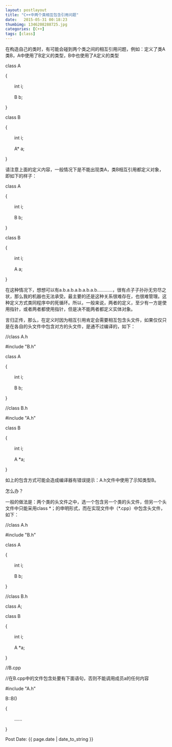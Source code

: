 ```yaml
---
layout: postlayout
title: "C++中两个类相互包含引用问题"
date:   2015-05-31 00:18:23 
thumbimg: 1346208288725.jpg
categories: [C++]
tags: [class]
---
```


<div id="cnblogs_post_body"><p>在构造自己的类时，有可能会碰到两个类之间的相互引用问题，例如：定义了类A类B，A中使用了B定义的类型，B中也使用了A定义的类型</p>
<p>class A</p>
<p>{</p>
<p>　　int i;</p>
<p>　　B b;</p>
<p>}</p>
<p>class B</p>
<p>{</p>
<p>　　int i;</p>
<p>　　A* a;</p>
<p>}</p>
<p>请注意上面的定义内容，一般情况下是不能出现类A，类B相互引用都定义对象，即如下的样子：</p>
<p>class A</p>
<p>{</p>
<p>　　int i;</p>
<p>　　B b;</p>
<p>}</p>
<p>class B</p>
<p>{</p>
<p>　　int i;</p>
<p>　　A a;</p>
<p>}</p>
<p>在这种情况下，想想可以有a.b.a.b.a.b.a.b.a.b&hellip;&hellip;&hellip;&hellip;，很有点子子孙孙无穷尽之状，那么我的机器也无法承受。最主要的还是这种关系很难存在，也很难管理。这种定义方式类同程序中的死循环。所以，一般来说，两者的定义，至少有一方是使用指针，或者两者都使用指针，但是决不能两者都定义实体对象。</p>
<p>言归正传，那么，在定义时因为相互引用肯定会需要相互包含头文件，如果仅仅只是在各自的头文件中包含对方的头文件，是通不过编译的，如下：</p>
<p>//class A.h</p>
<p>#include "B.h"</p>
<p>class A</p>
<p>{</p>
<p>　　int i;</p>
<p>　　B b;</p>
<p>}</p>
<p>//class B.h</p>
<p>#include "A.h"</p>
<p>class B</p>
<p>{</p>
<p>　　int i;</p>
<p>　　A *a;</p>
<p>}</p>
<p>如上的包含方式可能会造成编译器有错误提示：A.h文件中使用了示知类型B。</p>
<p>怎么办？</p>
<p>一般的做法是：两个类的头文件之中，选一个包含另一个类的头文件，但另一个头文件中只能采用class *；的申明形式，而在实现文件中（*.cpp）中包含头文件，如下：</p>
<p>//class A.h</p>
<p>#include "B.h"</p>
<p>class A</p>
<p>{</p>
<p>　　int i;</p>
<p>　　B b;</p>
<p>}</p>
<p>//class B.h</p>
<p>class A;</p>
<p>class B</p>
<p>{</p>
<p>　　int i;</p>
<p>　　A *a;</p>
<p>}</p>
<p>//B.cpp</p>
<p>//在B.cpp中的文件包含处要有下面语句，否则不能调用成员a的任何内容</p>
<p>#include "A.h"</p>
<p>B::B()</p>
<p>{</p>
<p>　　&hellip;&hellip;</p>
<p>}</p></div>

<p>Post Date: {{ page.date | date_to_string }}</p>